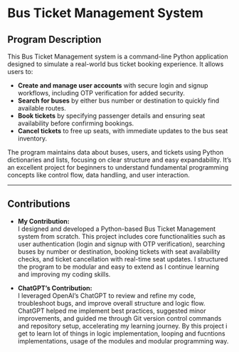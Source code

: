 # Bus Ticket Management System

## Program Description

This Bus Ticket Management system is a command-line Python application designed to simulate a real-world bus ticket booking experience. It allows users to:

- **Create and manage user accounts** with secure login and signup workflows, including OTP verification for added security.  
- **Search for buses** by either bus number or destination to quickly find available routes.  
- **Book tickets** by specifying passenger details and ensuring seat availability before confirming bookings.  
- **Cancel tickets** to free up seats, with immediate updates to the bus seat inventory.  

The program maintains data about buses, users, and tickets using Python dictionaries and lists, focusing on clear structure and easy expandability. It’s an excellent project for beginners to understand fundamental programming concepts like control flow, data handling, and user interaction.

---

## Contributions

- **My Contribution:**  
  I designed and developed a Python-based Bus Ticket Management system from scratch. This project includes core functionalities such as user authentication (login and signup with OTP verification), searching buses by number or destination, booking tickets with seat availability checks, and ticket cancellation with real-time seat updates. I structured the program to be modular and easy to extend as I continue learning and improving my coding skills.

- **ChatGPT’s Contribution:**  
  I leveraged OpenAI’s ChatGPT to review and refine my code, troubleshoot bugs, and improve overall structure and logic flow. ChatGPT helped me implement best practices, suggested minor improvements, and guided me through Git version control commands and repository setup, accelerating my learning journey.
By this project i get to learn lot of things in logic implementation, looping and fucntions implementations, usage of the modules and modular programming way. 
